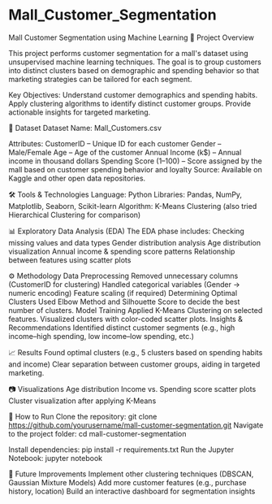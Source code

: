 # Mall_Customer_Segmentation
Mall Customer Segmentation using Machine Learning
📌 Project Overview

This project performs customer segmentation for a mall's dataset using unsupervised machine learning techniques. The goal is to group customers into distinct clusters based on demographic and spending behavior so that marketing strategies can be tailored for each segment.

Key Objectives:
Understand customer demographics and spending habits.
Apply clustering algorithms to identify distinct customer groups.
Provide actionable insights for targeted marketing.

📂 Dataset
Dataset Name: Mall_Customers.csv

Attributes:
CustomerID – Unique ID for each customer
Gender – Male/Female
Age – Age of the customer
Annual Income (k$) – Annual income in thousand dollars
Spending Score (1–100) – Score assigned by the mall based on customer spending behavior and loyalty
Source: Available on Kaggle and other open data repositories.

🛠 Tools & Technologies
Language: Python
Libraries: Pandas, NumPy, Matplotlib, Seaborn, Scikit-learn
Algorithm: K-Means Clustering (also tried Hierarchical Clustering for comparison)

📊 Exploratory Data Analysis (EDA)
The EDA phase includes:
Checking missing values and data types
Gender distribution analysis
Age distribution visualization
Annual income & spending score patterns
Relationship between features using scatter plots

⚙️ Methodology
Data Preprocessing
Removed unnecessary columns (CustomerID for clustering)
Handled categorical variables (Gender → numeric encoding)
Feature scaling (if required)
Determining Optimal Clusters
Used Elbow Method and Silhouette Score to decide the best number of clusters.
Model Training
Applied K-Means Clustering on selected features.
Visualized clusters with color-coded scatter plots.
Insights & Recommendations
Identified distinct customer segments (e.g., high income–high spending, low income–low spending, etc.)

📈 Results
Found optimal clusters (e.g., 5 clusters based on spending habits and income)
Clear separation between customer groups, aiding in targeted marketing.

📷 Visualizations
Age distribution
Income vs. Spending score scatter plots
Cluster visualization after applying K-Means

🚀 How to Run
Clone the repository:
git clone https://github.com/yourusername/mall-customer-segmentation.git
Navigate to the project folder:
cd mall-customer-segmentation


Install dependencies:
pip install -r requirements.txt
Run the Jupyter Notebook:
jupyter notebook

📌 Future Improvements
Implement other clustering techniques (DBSCAN, Gaussian Mixture Models)
Add more customer features (e.g., purchase history, location)
Build an interactive dashboard for segmentation insights
